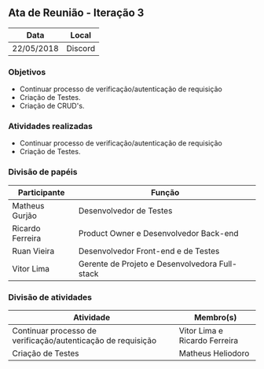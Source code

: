 ## Ata de Reunião - Iteração 3

| Data  | Local |
| -  | -  |
| 22/05/2018 | Discord |

### Objetivos

- Continuar processo de verificação/autenticação de requisição
- Criação de Testes.
- Criação de CRUD's.

### Atividades realizadas

- Continuar processo de verificação/autenticação de requisição
- Criação de Testes.


### Divisão de papéis

| Participante  | Função |
| -  | - |
| Matheus Gurjão | Desenvolvedor de Testes |
| Ricardo Ferreira | Product Owner e Desenvolvedor Back-end |
| Ruan Vieira | Desenvolvedor Front-end e de Testes |
| Vitor Lima | Gerente de Projeto e Desenvolvedora Full-stack |
### Divisão de atividades

| Atividade  | Membro(s) |
| -  | - |
| Continuar processo de verificação/autenticação de requisição | Vitor Lima e Ricardo Ferreira |
| Criação de Testes | Matheus Heliodoro |

